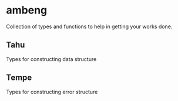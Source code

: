 # ambeng
Collection of types and functions to help in getting your works done.

## Tahu
Types for constructing data structure

## Tempe
Types for constructing error structure

